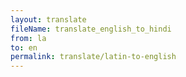 ```yaml
--- 
layout: translate 
fileName: translate_english_to_hindi 
from: la
to: en 
permalink: translate/latin-to-english
---
```

